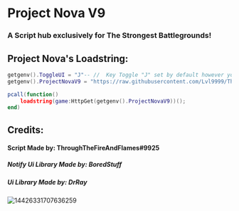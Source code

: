 # Project Nova V9
### A Script hub exclusively for The Strongest Battlegrounds!

## Project Nova's Loadstring:
```lua
getgenv().ToggleUI = "J"-- //  Key Toggle "J" set by default however you can change it.
getgenv().ProjectNovaV9 = "https://raw.githubusercontent.com/Lvl9999/TheStrongestBattlegrounds/main/ProjectNova";

pcall(function()
    loadstring(game:HttpGet(getgenv().ProjectNovaV9))();
end)
```
## Credits:

#### Script Made by: ThroughTheFireAndFlames#9925
##### Notify Ui Library Made by: BoredStuff
##### Ui Library Made by: DrRay

![14426331707636259](https://github.com/Lvl9999/TheStrongestBattlegrounds/assets/123672448/15b21e4d-35ef-4697-a2a0-a14bf39d2b62)
